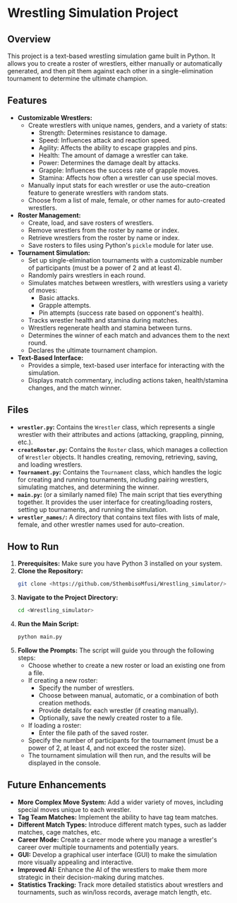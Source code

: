 # Wrestling Simulation Project

## Overview

This project is a text-based wrestling simulation game built in Python. It allows you to create a roster of wrestlers, either manually or automatically generated, and then pit them against each other in a single-elimination tournament to determine the ultimate champion.

## Features

*   **Customizable Wrestlers:**
    *   Create wrestlers with unique names, genders, and a variety of stats:
        *   Strength: Determines resistance to damage.
        *   Speed: Influences attack and reaction speed.
        *   Agility: Affects the ability to escape grapples and pins.
        *   Health: The amount of damage a wrestler can take.
        *   Power: Determines the damage dealt by attacks.
        *   Grapple: Influences the success rate of grapple moves.
        *   Stamina: Affects how often a wrestler can use special moves.
    *   Manually input stats for each wrestler or use the auto-creation feature to generate wrestlers with random stats.
    *   Choose from a list of male, female, or other names for auto-created wrestlers.
*   **Roster Management:**
    *   Create, load, and save rosters of wrestlers.
    *   Remove wrestlers from the roster by name or index.
    *   Retrieve wrestlers from the roster by name or index.
    *   Save rosters to files using Python's `pickle` module for later use.
*   **Tournament Simulation:**
    *   Set up single-elimination tournaments with a customizable number of participants (must be a power of 2 and at least 4).
    *   Randomly pairs wrestlers in each round.
    *   Simulates matches between wrestlers, with wrestlers using a variety of moves:
        *   Basic attacks.
        *   Grapple attempts.
        *   Pin attempts (success rate based on opponent's health).
    *   Tracks wrestler health and stamina during matches.
    *   Wrestlers regenerate health and stamina between turns.
    *   Determines the winner of each match and advances them to the next round.
    *   Declares the ultimate tournament champion.
*   **Text-Based Interface:**
    *   Provides a simple, text-based user interface for interacting with the simulation.
    *   Displays match commentary, including actions taken, health/stamina changes, and the match winner.

## Files

*   **`wrestler.py`:** Contains the `Wrestler` class, which represents a single wrestler with their attributes and actions (attacking, grappling, pinning, etc.).
*   **`createRoster.py`:** Contains the `Roster` class, which manages a collection of `Wrestler` objects. It handles creating, removing, retrieving, saving, and loading wrestlers.
*   **`Tournament.py`:** Contains the `Tournament` class, which handles the logic for creating and running tournaments, including pairing wrestlers, simulating matches, and determining the winner.
*   **`main.py`:** (or a similarly named file) The main script that ties everything together. It provides the user interface for creating/loading rosters, setting up tournaments, and running the simulation.
*   **`wrestler_names/`:** A directory that contains text files with lists of male, female, and other wrestler names used for auto-creation.

## How to Run

1. **Prerequisites:** Make sure you have Python 3 installed on your system.
2. **Clone the Repository:**
    ```bash
    git clone <https://github.com/SthembisoMfusi/Wrestling_simulator/>
    ```
3. **Navigate to the Project Directory:**
    ```bash
    cd <Wrestling_simulator>
    ```
4. **Run the Main Script:**
    ```bash
    python main.py
    ```
5. **Follow the Prompts:** The script will guide you through the following steps:
    *   Choose whether to create a new roster or load an existing one from a file.
    *   If creating a new roster:
        *   Specify the number of wrestlers.
        *   Choose between manual, automatic, or a combination of both creation methods.
        *   Provide details for each wrestler (if creating manually).
        *   Optionally, save the newly created roster to a file.
    *   If loading a roster:
        *   Enter the file path of the saved roster.
    *   Specify the number of participants for the tournament (must be a power of 2, at least 4, and not exceed the roster size).
    *   The tournament simulation will then run, and the results will be displayed in the console.

## Future Enhancements

*   **More Complex Move System:** Add a wider variety of moves, including special moves unique to each wrestler.
*   **Tag Team Matches:** Implement the ability to have tag team matches.
*   **Different Match Types:** Introduce different match types, such as ladder matches, cage matches, etc.
*   **Career Mode:** Create a career mode where you manage a wrestler's career over multiple tournaments and potentially years.
*   **GUI:** Develop a graphical user interface (GUI) to make the simulation more visually appealing and interactive.
*   **Improved AI:** Enhance the AI of the wrestlers to make them more strategic in their decision-making during matches.
*   **Statistics Tracking:** Track more detailed statistics about wrestlers and tournaments, such as win/loss records, average match length, etc.

